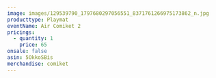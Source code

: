 ```yaml
---
image: images/129539790_1797680297056551_8371761266975173862_n.jpg
producttype: Playmat
eventName: Air Comiket 2
pricings:
  - quantity: 1
    price: 65
onsale: false
asin: 5OkkoSBis
merchandise: comiket
---
```


